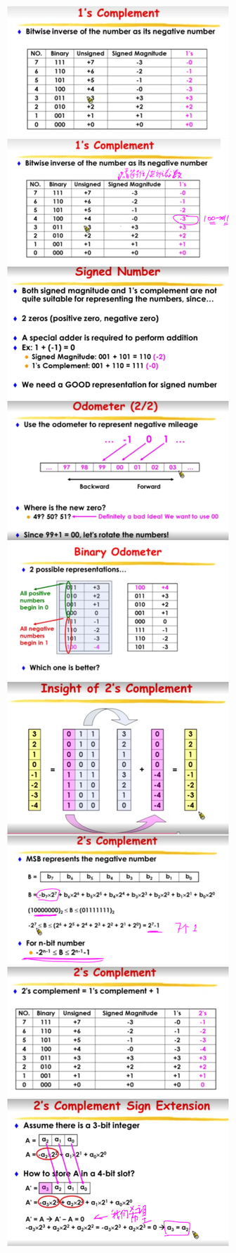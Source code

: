 ![](images/2022-02-24-17-46-54.png)
![](images/2022-02-24-17-53-31.png)
![](images/2022-02-24-17-54-39.png)
![](images/2022-02-24-17-56-31.png)
![](images/2022-02-24-17-57-33.png)
![](images/2022-02-24-17-57-59.png)
![](images/2022-02-24-18-00-35.png)
![](images/2022-02-24-18-01-03.png)
![](images/2022-02-24-18-04-33.png)

